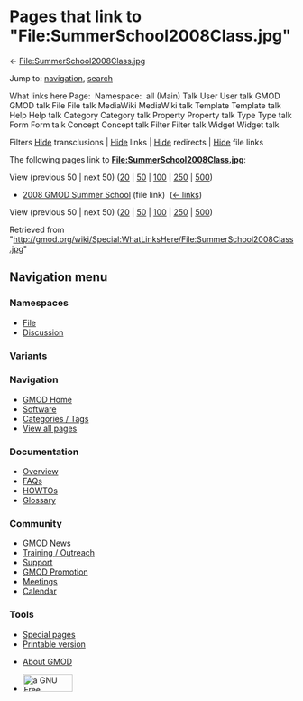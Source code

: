 <div id="mw-page-base" class="noprint">

</div>

<div id="mw-head-base" class="noprint">

</div>

<div id="content" class="mw-body" role="main">

<span id="top"></span>

<div id="mw-js-message" style="display:none;">

</div>



# <span dir="auto">Pages that link to "File:SummerSchool2008Class.jpg"</span>

<div id="bodyContent">

<div id="contentSub">

←
[File:SummerSchool2008Class.jpg](/wiki/File:SummerSchool2008Class.jpg "File:SummerSchool2008Class.jpg")

</div>

<div id="jump-to-nav" class="mw-jump">

Jump to: [navigation](#mw-navigation), [search](#p-search)

</div>

<div id="mw-content-text">

What links here Page:  Namespace:  all (Main) Talk User User talk GMOD
GMOD talk File File talk MediaWiki MediaWiki talk Template Template talk
Help Help talk Category Category talk Property Property talk Type Type
talk Form Form talk Concept Concept talk Filter Filter talk Widget
Widget talk

Filters
[Hide](/mediawiki/index.php?title=Special:WhatLinksHere/File:SummerSchool2008Class.jpg&hidetrans=1 "Special:WhatLinksHere/File:SummerSchool2008Class.jpg")
transclusions \|
[Hide](/mediawiki/index.php?title=Special:WhatLinksHere/File:SummerSchool2008Class.jpg&hidelinks=1 "Special:WhatLinksHere/File:SummerSchool2008Class.jpg")
links \|
[Hide](/mediawiki/index.php?title=Special:WhatLinksHere/File:SummerSchool2008Class.jpg&hideredirs=1 "Special:WhatLinksHere/File:SummerSchool2008Class.jpg")
redirects \|
[Hide](/mediawiki/index.php?title=Special:WhatLinksHere/File:SummerSchool2008Class.jpg&hideimages=1 "Special:WhatLinksHere/File:SummerSchool2008Class.jpg")
file links

The following pages link to
**[File:SummerSchool2008Class.jpg](/wiki/File:SummerSchool2008Class.jpg "File:SummerSchool2008Class.jpg")**:

View (previous 50 \| next 50)
([20](/mediawiki/index.php?title=Special:WhatLinksHere/File:SummerSchool2008Class.jpg&limit=20 "Special:WhatLinksHere/File:SummerSchool2008Class.jpg")
\|
[50](/mediawiki/index.php?title=Special:WhatLinksHere/File:SummerSchool2008Class.jpg&limit=50 "Special:WhatLinksHere/File:SummerSchool2008Class.jpg")
\|
[100](/mediawiki/index.php?title=Special:WhatLinksHere/File:SummerSchool2008Class.jpg&limit=100 "Special:WhatLinksHere/File:SummerSchool2008Class.jpg")
\|
[250](/mediawiki/index.php?title=Special:WhatLinksHere/File:SummerSchool2008Class.jpg&limit=250 "Special:WhatLinksHere/File:SummerSchool2008Class.jpg")
\|
[500](/mediawiki/index.php?title=Special:WhatLinksHere/File:SummerSchool2008Class.jpg&limit=500 "Special:WhatLinksHere/File:SummerSchool2008Class.jpg"))

- [2008 GMOD Summer
  School](/wiki/2008_GMOD_Summer_School "2008 GMOD Summer School") (file
  link) ‎ <span class="mw-whatlinkshere-tools">([←
  links](/mediawiki/index.php?title=Special:WhatLinksHere&target=2008+GMOD+Summer+School "Special:WhatLinksHere"))</span>

View (previous 50 \| next 50)
([20](/mediawiki/index.php?title=Special:WhatLinksHere/File:SummerSchool2008Class.jpg&limit=20 "Special:WhatLinksHere/File:SummerSchool2008Class.jpg")
\|
[50](/mediawiki/index.php?title=Special:WhatLinksHere/File:SummerSchool2008Class.jpg&limit=50 "Special:WhatLinksHere/File:SummerSchool2008Class.jpg")
\|
[100](/mediawiki/index.php?title=Special:WhatLinksHere/File:SummerSchool2008Class.jpg&limit=100 "Special:WhatLinksHere/File:SummerSchool2008Class.jpg")
\|
[250](/mediawiki/index.php?title=Special:WhatLinksHere/File:SummerSchool2008Class.jpg&limit=250 "Special:WhatLinksHere/File:SummerSchool2008Class.jpg")
\|
[500](/mediawiki/index.php?title=Special:WhatLinksHere/File:SummerSchool2008Class.jpg&limit=500 "Special:WhatLinksHere/File:SummerSchool2008Class.jpg"))

</div>

<div class="printfooter">

Retrieved from
"<http://gmod.org/wiki/Special:WhatLinksHere/File:SummerSchool2008Class.jpg>"

</div>

<div id="catlinks" class="catlinks catlinks-allhidden">

</div>

<div class="visualClear">

</div>

</div>

</div>

<div id="mw-navigation">

## Navigation menu

<div id="mw-head">



<div id="left-navigation">

<div id="p-namespaces" class="vectorTabs" role="navigation"
aria-labelledby="p-namespaces-label">

### Namespaces

- <span id="ca-nstab-image"><a href="/wiki/File:SummerSchool2008Class.jpg" accesskey="c"
  title="View the file page [c]">File</a></span>
- <span id="ca-talk"><a
  href="/mediawiki/index.php?title=File_talk:SummerSchool2008Class.jpg&amp;action=edit&amp;redlink=1"
  accesskey="t"
  title="Discussion about the content page [t]">Discussion</a></span>

</div>

<div id="p-variants" class="vectorMenu emptyPortlet" role="navigation"
aria-labelledby="p-variants-label">

### 

### Variants[](#)

<div class="menu">

</div>

</div>

</div>

<div id="right-navigation">





</div>



</div>

</div>

</div>

<div id="mw-panel">

<div id="p-logo" role="banner">

<a href="/wiki/Main_Page"
style="background-image: url(http://gmod.org/images/GMOD-cogs.png);"
title="Visit the main page"></a>

</div>

<div id="p-Navigation" class="portal" role="navigation"
aria-labelledby="p-Navigation-label">

### Navigation

<div class="body">

- <span id="n-GMOD-Home">[GMOD Home](/wiki/Main_Page)</span>
- <span id="n-Software">[Software](/wiki/GMOD_Components)</span>
- <span id="n-Categories-.2F-Tags">[Categories /
  Tags](/wiki/Categories)</span>
- <span id="n-View-all-pages">[View all
  pages](/wiki/Special:AllPages)</span>

</div>

</div>

<div id="p-Documentation" class="portal" role="navigation"
aria-labelledby="p-Documentation-label">

### Documentation

<div class="body">

- <span id="n-Overview">[Overview](/wiki/Overview)</span>
- <span id="n-FAQs">[FAQs](/wiki/Category:FAQ)</span>
- <span id="n-HOWTOs">[HOWTOs](/wiki/Category:HOWTO)</span>
- <span id="n-Glossary">[Glossary](/wiki/Glossary)</span>

</div>

</div>

<div id="p-Community" class="portal" role="navigation"
aria-labelledby="p-Community-label">

### Community

<div class="body">

- <span id="n-GMOD-News">[GMOD News](/wiki/GMOD_News)</span>
- <span id="n-Training-.2F-Outreach">[Training /
  Outreach](/wiki/Training_and_Outreach)</span>
- <span id="n-Support">[Support](/wiki/Support)</span>
- <span id="n-GMOD-Promotion">[GMOD
  Promotion](/wiki/GMOD_Promotion)</span>
- <span id="n-Meetings">[Meetings](/wiki/Meetings)</span>
- <span id="n-Calendar">[Calendar](/wiki/Calendar)</span>

</div>

</div>

<div id="p-tb" class="portal" role="navigation"
aria-labelledby="p-tb-label">

### Tools

<div class="body">

- <span id="t-specialpages"><a href="/wiki/Special:SpecialPages" accesskey="q"
  title="A list of all special pages [q]">Special pages</a></span>
- <span id="t-print"><a
  href="/mediawiki/index.php?title=Special:WhatLinksHere/File:SummerSchool2008Class.jpg&amp;printable=yes"
  rel="alternate" accesskey="p"
  title="Printable version of this page [p]">Printable version</a></span>

</div>

</div>

</div>

</div>

<div id="footer" role="contentinfo">

- <span id="footer-places-about">[About
  GMOD](/wiki/GMOD:About "GMOD:About")</span>

<!-- -->

- <span id="footer-copyrightico">[<img src="http://www.gnu.org/graphics/gfdl-logo-small.png" width="88"
  height="31" alt="a GNU Free Documentation License" />](http://www.gnu.org/licenses/fdl-1.3.html)</span>




</div>
